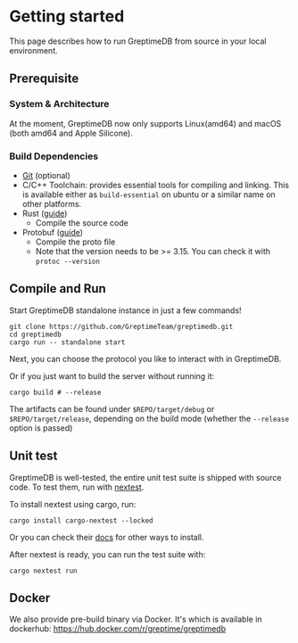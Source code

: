 # Getting started

This page describes how to run GreptimeDB from source in your local environment.

## Prerequisite

### System & Architecture

At the moment, GreptimeDB now only supports Linux(amd64) and macOS (both amd64 and Apple Silicone).

### Build Dependencies

- [Git](https://git-scm.com/book/en/v2/Getting-Started-The-Command-Line) (optional)
- C/C++ Toolchain: provides essential tools for compiling and linking. This is available either as `build-essential` on ubuntu or a similar name on other platforms.
- Rust ([guide][1])
  - Compile the source code
- Protobuf ([guide][2])
  - Compile the proto file
  - Note that the version needs to be >= 3.15. You can check it with `protoc --version`

[1]: <https://www.rust-lang.org/tools/install/>
[2]: <https://grpc.io/docs/protoc-installation/>

## Compile and Run

Start GreptimeDB standalone instance in just a few commands!

```shell
git clone https://github.com/GreptimeTeam/greptimedb.git
cd greptimedb
cargo run -- standalone start
```

Next, you can choose the protocol you like to interact with in GreptimeDB.

Or if you just want to build the server without running it:

```shell
cargo build # --release
```

The artifacts can be found under `$REPO/target/debug` or `$REPO/target/release`, depending on the build mode (whether the `--release` option is passed)

## Unit test

GreptimeDB is well-tested, the entire unit test suite is shipped with source code. To test them, run with [nextest](https://nexte.st/index.html).

To install nextest using cargo, run:

```shell
cargo install cargo-nextest --locked
```

Or you can check their [docs](https://nexte.st/docs/installation/pre-built-binaries/) for other ways to install.

After nextest is ready, you can run the test suite with:

```shell
cargo nextest run
```

## Docker

We also provide pre-build binary via Docker. It's which is available in dockerhub: <https://hub.docker.com/r/greptime/greptimedb>
